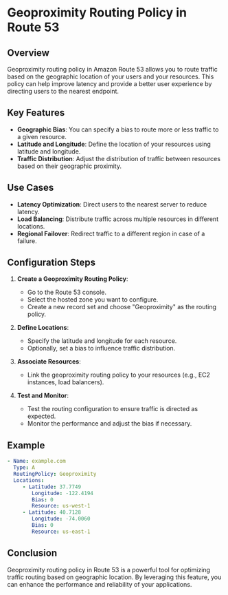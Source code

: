 # Geoproximity Routing Policy in Route 53

## Overview
Geoproximity routing policy in Amazon Route 53 allows you to route traffic based on the geographic location of your users and your resources. This policy can help improve latency and provide a better user experience by directing users to the nearest endpoint.

## Key Features
- **Geographic Bias**: You can specify a bias to route more or less traffic to a given resource.
- **Latitude and Longitude**: Define the location of your resources using latitude and longitude.
- **Traffic Distribution**: Adjust the distribution of traffic between resources based on their geographic proximity.

## Use Cases
- **Latency Optimization**: Direct users to the nearest server to reduce latency.
- **Load Balancing**: Distribute traffic across multiple resources in different locations.
- **Regional Failover**: Redirect traffic to a different region in case of a failure.

## Configuration Steps
1. **Create a Geoproximity Routing Policy**:
    - Go to the Route 53 console.
    - Select the hosted zone you want to configure.
    - Create a new record set and choose "Geoproximity" as the routing policy.

2. **Define Locations**:
    - Specify the latitude and longitude for each resource.
    - Optionally, set a bias to influence traffic distribution.

3. **Associate Resources**:
    - Link the geoproximity routing policy to your resources (e.g., EC2 instances, load balancers).

4. **Test and Monitor**:
    - Test the routing configuration to ensure traffic is directed as expected.
    - Monitor the performance and adjust the bias if necessary.

## Example
```yaml
- Name: example.com
  Type: A
  RoutingPolicy: Geoproximity
  Locations:
     - Latitude: 37.7749
        Longitude: -122.4194
        Bias: 0
        Resource: us-west-1
     - Latitude: 40.7128
        Longitude: -74.0060
        Bias: 0
        Resource: us-east-1
```

## Conclusion
Geoproximity routing policy in Route 53 is a powerful tool for optimizing traffic routing based on geographic location. By leveraging this feature, you can enhance the performance and reliability of your applications.
